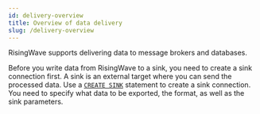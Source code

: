 ```yaml
---
id: delivery-overview
title: Overview of data delivery
slug: /delivery-overview
---
```


RisingWave supports delivering data to message brokers and databases.

Before you write data from RisingWave to a sink, you need to create a sink connection first. A sink is an external target where you can send the processed data. Use a [`CREATE SINK`](./sql/commands/sql-create-sink.md) statement to create a sink connection. You need to specify what data to be exported, the format, as well as the sink parameters.

